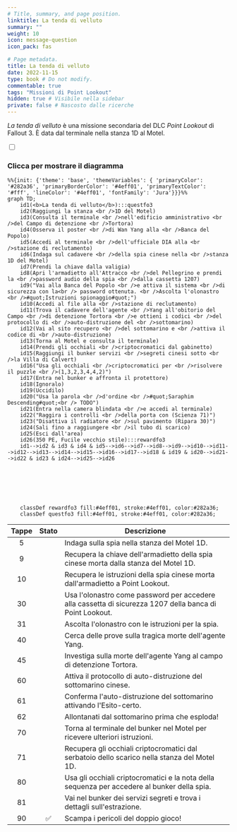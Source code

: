```yaml
---
# Title, summary, and page position.
linktitle: La tenda di velluto
summary: ""
weight: 10
icon: message-question
icon_pack: fas

# Page metadata.
title: La tenda di velluto
date: 2022-11-15
type: book # Do not modify.
commentable: true
tags: "Missioni di Point Lookout"
hidden: true # Visibile nella sidebar
private: false # Nascosto dalle ricerche
---
```



<div class="fo3">

*La tenda di velluto* è una missione secondaria del DLC *Point Lookout* di Fallout 3. È data dal terminale nella stanza 1D al Motel.


<section class="chart-collapse">
<input type="checkbox" name="collapse2" id="handle2">
<h3 class="handle">
<label for="handle2">Clicca per mostrare il diagramma</label>
</h3>
<div class="content">

```mermaid
%%{init: {'theme': 'base', 'themeVariables': { 'primaryColor': '#282a36', 'primaryBorderColor': '#4eff01', 'primaryTextColor': '#fff', 'lineColor': '#4eff01', 'fontFamily': 'Jura'}}}%%
graph TD;
    id1(<b>La tenda di velluto</b>):::questfo3
    id2(Raggiungi la stanza <br />1D del Motel)
    id3(Consulta il terminale <br />nell'edificio amministrativo <br />del Campo di detenzione <br />Tortora)
    id4(Osserva il poster <br />di Wan Yang alla <br />Banca del Popolo)
    id5(Accedi al terminale <br />dell'ufficiale DIA alla <br />stazione di reclutamento)
    id6(Indaga sul cadavere <br />della spia cinese nella <br />stanza 1D del Motel)
    id7(Prendi la chiave dalla valigia) 
    id8(Apri l'armadietto all'Attracco <br />del Pellegrino e prendi la <br />password audio della spia <br />dalla cassetta 1207)
    id9("Vai alla Banca del Popolo <br />e attiva il sistema <br />di sicurezza con la<br /> password ottenuta. <br />Ascolta l'olonastro <br />#quot;Istruzioni spionaggio#quot;")
    id10(Accedi al file alla <br />stazione di reclutamento)
    id11(Trova il cadavere dell'agente <br />Yang all'obitorio del Campo <br />di detenzione Tortora <br />e ottieni i codici <br />del protocollo di <br />auto-distruzione del <br />sottomarino)
    id12(Vai al sito recupero <br />del sottomarino e <br />attiva il codice di <br />auto-distruzione)
    id13(Torna al Motel e consulta il terminale) 
    id14(Prendi gli occhiali <br />criptocromatici dal gabinetto)
    id15(Raggiungi il bunker servizi <br />segreti cinesi sotto <br />la Villa di Calvert)
    id16("Usa gli occhiali <br />criptocromatici per <br />risolvere il puzzle <br />(1,3,2,3,4,4,2)")
    id17(Entra nel bunker e affronta il protettore)
    id18(Ignoralo)
    id19(Uccidilo)
    id20("Usa la parola <br />d'ordine <br />#quot;Saraphim Descending#quot;<br /> TODO")
    id21(Entra nella camera blindata <br />e accedi al terminale)
    id22("Raggira i controlli <br />della porta con (Scienza 71)")
    id23("Disattiva il radiatore <br />sul pavimento (Ripara 30)")
    id24(Sali fino a raggiungere <br />il tubo di scarico)
    id25(Esci dall'area)
    id26(350 PE, Fucile vecchio stile):::rewardfo3
    id1-->id2 & id3 & id4 & id5-->id6-->id7-->id8-->id9-->id10-->id11-->id12-->id13-->id14-->id15-->id16-->id17-->id18 & id19 & id20-->id21-->id22 & id23 & id24-->id25-->id26
    
    
    
    
    
    
    
    classDef rewardfo3 fill:#4eff01, stroke:#4eff01, color:#282a36;
    classDef questfo3 fill:#4eff01, stroke:#4eff01, color:#282a36;
```

</div>
</section>

| Tappe |       Stato        | Descrizione                                                                                              |
|:-----:|:------------------:| -------------------------------------------------------------------------------------------------------- |
|   5   |                    | Indaga sulla spia nella stanza del Motel 1D.                                                             |
|   9   |                    | Recupera la chiave dell'armadietto della spia cinese morta dalla stanza del Motel 1D.                    |
|  10   |                    | Recupera le istruzioni della spia cinese morta dall'armadietto a Point Lookout.                          |
|  30   |                    | Usa l'olonastro come password per accedere alla cassetta di sicurezza 1207 della banca di Point Lookout. |
|  31   |                    | Ascolta l'olonastro con le istruzioni per la spia.                                                       |
|  40   |                    | Cerca delle prove sulla tragica morte dell'agente Yang.                                                  |
|  45   |                    | Investiga sulla morte dell'agente Yang al campo di detenzione Tortora.                                   |
|  60   |                    | Attiva il protocollo di auto-distruzione del sottomarino cinese.                                         |
|  61   |                    | Conferma l'auto-distruzione del sottomarino attivando l'Esito-certo.                                     |
|  62   |                    | Allontanati dal sottomarino prima che esploda!                                                           |
|  70   |                    | Torna al terminale del bunker nel Motel per ricevere ulteriori istruzioni.                               |
|  71   |                    | Recupera gli occhiali criptocromatici dal serbatoio dello scarico nella stanza del Motel 1D.             |
|  80   |                    | Usa gli occhiali criptocromatici e la nota della sequenza per accedere al bunker della spia.             |
|  81   |                    | Vai nel bunker dei servizi segreti e trova i dettagli sull'estrazione.                                   |
|  90   | :white_check_mark: | Scampa i pericoli del doppio gioco!                                                                      |





</div>